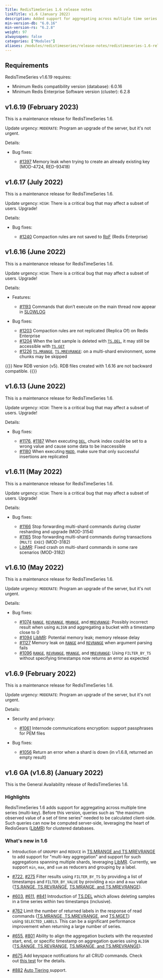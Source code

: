 ```yaml
---
Title: RedisTimeSeries 1.6 release notes
linkTitle: v1.6 (January 2022)
description: Added support for aggregating across multiple time series (multi-key). Can compute queries such as “the maximum observed value of a set of time series” server-side instead of client-side.
min-version-db: "6.0.16"
min-version-rs: "6.2.8"
weight: 97
alwaysopen: false
categories: ["Modules"]
aliases: /modules/redistimeseries/release-notes/redistimeseries-1.6-release-notes/
---
```

## Requirements

RedisTimeSeries v1.6.19 requires:

- Minimum Redis compatibility version (database): 6.0.16
- Minimum Redis Enterprise Software version (cluster): 6.2.8

## v1.6.19 (February 2023)

This is a maintenance release for RedisTimeSeries 1.6.

Update urgency: `MODERATE`: Program an upgrade of the server, but it's not urgent.

Details:

- Bug fixes:

    - [#1397](https://github.com/RedisTimeSeries/RedisTimeSeries/issues/1397) Memory leak when trying to create an already existing key (MOD-4724, RED-93418)

## v1.6.17 (July 2022)

This is a maintenance release for RedisTimeSeries 1.6.

Update urgency: `HIGH`: There is a critical bug that may affect a subset of users. Upgrade!

Details:

- Bug fixes:

    - [#1240](https://github.com/RedisTimeSeries/RedisTimeSeries/pull/1240) Compaction rules are not saved to [RoF](https://docs.redis.com/latest/rs/databases/redis-on-flash//) (Redis Enterprise)

## v1.6.16 (June 2022)

This is a maintenance release for RedisTimeSeries 1.6.

Update urgency: `HIGH`: There is a critical bug that may affect a subset of users. Upgrade!

Details:

- Features:

    - [#1193](https://github.com/RedisTimeSeries/RedisTimeSeries/pull/1193) Commands that don’t execute on the main thread now appear in [SLOWLOG](https://redis.io/commands/slowlog/)

- Bug fixes:

    - [#1203](https://github.com/RedisTimeSeries/RedisTimeSeries/pull/1203) Compaction rules are not replicated (Replica Of) on Redis Enterprise
    - [#1204](https://github.com/RedisTimeSeries/RedisTimeSeries/issues/1204) When the last sample is deleted with [`TS.DEL`](https://redis.io/commands/ts.del/), it may still be accessible with [`TS.GET`](https://redis.io/commands/ts.get/)
    - [#1226](https://github.com/RedisTimeSeries/RedisTimeSeries/pull/1226) [`TS.MRANGE`](https://redis.io/commands/ts.mrange/), [`TS.MREVRANGE`](https://redis.io/commands/ts.mrevrange/): on a multi-shard environment, some chunks may be skipped

{{<note>}}
New RDB version (v5). RDB files created with 1.6.16 are not backward compatible.
{{</note>}}

## v1.6.13 (June 2022)

This is a maintenance release for RedisTimeSeries 1.6.

Update urgency: `HIGH`: There is a critical bug that may affect a subset of users. Upgrade!

Details:

- Bug fixes:

    - [#1176](https://github.com/RedisTimeSeries/RedisTimeSeries/issues/1176), [#1187](https://github.com/RedisTimeSeries/RedisTimeSeries/pull/1187) When executing [`DEL`](https://redis.io/commands/ts.del/), chunk index could be set to a wrong value and cause some data to be inaccessible
    - [#1180](https://github.com/RedisTimeSeries/RedisTimeSeries/pull/1180) When executing [`MADD`](https://redis.io/commands/ts.madd/), make sure that only successful insertions are replicated

## v1.6.11 (May 2022)

This is a maintenance release for RedisTimeSeries 1.6.

Update urgency: `HIGH`: There is a critical bug that may affect a subset of users. Upgrade!

Details:

- Bug fixes:

    - [#1166](https://github.com/RedisTimeSeries/RedisTimeSeries/pull/1166) Stop forwarding multi-shard commands during cluster resharding and upgrade (MOD-3154)
    - [#1165](https://github.com/RedisTimeSeries/RedisTimeSeries/pull/1165) Stop forwarding multi-shard commands during transactions (`MULTI EXEC`) (MOD-3182)
    - [LibMR](https://github.com/RedisGears/LibMR): Fixed crash on multi-shard commands in some rare scenarios (MOD-3182)

## v1.6.10 (May 2022)

This is a maintenance release for RedisTimeSeries 1.6.

Update urgency: `MODERATE`: Program an upgrade of the server, but it's not urgent.

Details:

- Bug fixes:

    - [#1074](https://github.com/RedisTimeSeries/RedisTimeSeries/pull/1074) [`RANGE`](https://redis.io/commands/ts.range/), [`REVRANGE`](https://redis.io/commands/ts.revrange/), [`MRANGE`](https://redis.io/commands/ts.mrange/), and [`MREVRANGE`](https://redis.io/commands/ts.mrevrange/): Possibly incorrect result when using `ALIGN` and aggregating a bucket with a timestamp close to 0
    - [#1094](https://github.com/RedisTimeSeries/RedisTimeSeries/pull/1094) [LibMR](https://github.com/RedisGears/LibMR): Potential memory leak; memory release delay
    - [#1127](https://github.com/RedisTimeSeries/RedisTimeSeries/pull/1127) Memory leak on [`RANGE`](https://redis.io/commands/ts.range/) and [`REVRANGE`](https://redis.io/commands/ts.revrange/) when argument parsing fails
    - [#1096](https://github.com/RedisTimeSeries/RedisTimeSeries/pull/1096) [`RANGE`](https://redis.io/commands/ts.range/), [`REVRANGE`](https://redis.io/commands/ts.revrange/), [`MRANGE`](https://redis.io/commands/ts.mrange/), and [`MREVRANGE`](https://redis.io/commands/ts.mrevrange/): Using `FILTER_BY_TS` without specifying timestamps now returns an error as expected

## v1.6.9 (February 2022)

This is a maintenance release for RedisTimeSeries 1.6.

Update urgency: `MODERATE`: Program an upgrade of the server, but it's not urgent.

Details:

- Security and privacy:

    - [#1061](https://github.com/RedisTimeSeries/RedisTimeSeries/pull/1061) Internode communications encryption: support passphrases for PEM files

- Bug fixes:

    - [#1056](https://github.com/RedisTimeSeries/RedisTimeSeries/pull/1056) Return an error when a shard is down (in v1.6.8, returned an empty result)


## v1.6 GA (v1.6.8) (January 2022)

This is the General Availability release of RedisTimeSeries 1.6.

### Highlights

RedisTimeSeries 1.6 adds support for aggregating across multiple time series (multi-key). Before this version, queries such as “the maximum observed value of a set of time series” needed to be calculated client-side. Such queries can now be computed server-side, leveraging the heart of RedisGears ([LibMR](https://github.com/RedisGears/LibMR)) for clustered databases.

### What's new in 1.6

- Introduction of `GROUPBY` and `REDUCE` in [TS.MRANGE and TS.MREVRANGE](https://oss.redis.com/redistimeseries/commands/#tsmrangetsmrevrange) to add support for "multi-key aggregation" and support for such aggregations spanning multiple shards, leveraging [LibMR](https://github.com/RedisGears/LibMR). Currently, we support `min`, `max`, and `sum` as reducers and grouping by a label.

- [#722](https://github.com/RedisTimeSeries/RedisTimeSeries/pull/722), [#275](https://github.com/RedisTimeSeries/RedisTimeSeries/pull/275) Filter results using `FILTER_BY_TS` by providing a list of timestamps and `FILTER_BY_VALUE` by providing a `min` and a `max` value ([TS.RANGE, TS.REVRANGE](https://oss.redis.com/redistimeseries/commands/#tsrangetsrevrange), [TS.MRANGE, and TS.MREVRANGE](https://oss.redis.com/redistimeseries/commands/#tsmrangetsmrevrange)).

- [#603](https://github.com/RedisTimeSeries/RedisTimeSeries/pull/603), [#611](https://github.com/RedisTimeSeries/RedisTimeSeries/pull/611), [#841](https://github.com/RedisTimeSeries/RedisTimeSeries/pull/841) Introduction of [TS.DEL](https://oss.redis.com/redistimeseries/commands/#tsdel) which allows deleting samples in a time series within two timestamps (inclusive).

- [#762](https://github.com/RedisTimeSeries/RedisTimeSeries/pull/762) Limit the number of returned labels in the response of read commands ([TS.MRANGE, TS.MREVRANGE](https://oss.redis.com/redistimeseries/commands/#tsmrangetsmrevrange), and [TS.MGET](https://oss.redis.com/redistimeseries/commands/#tsmget)) using `SELECTED_LABELS`. This can be a significant performance improvement when returning a large number of series.

- [#655](https://github.com/RedisTimeSeries/RedisTimeSeries/pull/655), [#801](https://github.com/RedisTimeSeries/RedisTimeSeries/pull/801) Ability to align the aggregation buckets with the requested start, end, or specific timestamp on aggregation queries using `ALIGN` ([TS.RANGE, TS.REVRANGE](https://oss.redis.com/redistimeseries/commands/#tsrangetsrevrange), [TS.MRANGE, and TS.MREVRANGE](https://oss.redis.com/redistimeseries/commands/#tsmrangetsmrevrange)).

- [#675](https://github.com/RedisTimeSeries/RedisTimeSeries/pull/675) Add keyspace notifications for all CRUD commands. Check out [this test](https://github.com/RedisTimeSeries/RedisTimeSeries/blob/master/tests/flow/test_ts_keyspace.py) for the details.

- [#882](https://github.com/RedisTimeSeries/RedisTimeSeries/pull/882) [Auto Tiering ](https://docs.redis.com/latest/rs/databases/redis-on-flash//#:~:text=Redis%20on%20Flash%20%20offers,dedicated%20flash%20memory%20(SSD).) support.
